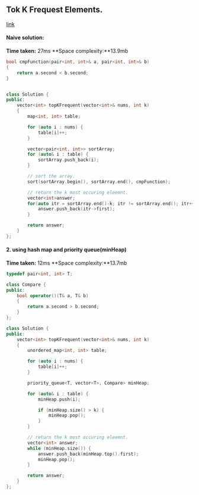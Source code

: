 ## Tok K Frequest Elements. 

[link](https://leetcode.com/problems/top-k-frequent-elements/)



#### Naive solution:
**Time taken:** 27ms
**Space complexity:**13.9mb

```cpp
bool cmpFunction(pair<int, int>& a, pair<int, int>& b)
{
    return a.second < b.second;
}


class Solution {
public:
    vector<int> topKFrequent(vector<int>& nums, int k)
    {
        map<int, int> table;

        for (auto i : nums) {
            table[i]++;
        }

        vector<pair<int, int>> sortArray;
        for (auto& i : table) {
            sortArray.push_back(i);
        }

        // sort the array.
        sort(sortArray.begin(), sortArray.end(), cmpFunction);

        // return the k most occuring eleemnt.
        vector<int>answer;
        for(auto itr = sortArray.end()-k; itr != sortArray.end(); itr++){
            answer.push_back(itr->first);
        }

        return answer;
    }
};


```

#### 2. using hash map and priority queue(minHeap)
**Time taken:** 12ms
**Space complexity:**13.7mb
```cpp
typedef pair<int, int> T;

class Compare {
public:
    bool operator()(T& a, T& b)
    {
        return a.second > b.second;
    }
};

class Solution {
public:
    vector<int> topKFrequent(vector<int>& nums, int k)
    {
        unordered_map<int, int> table;

        for (auto i : nums) {
            table[i]++;
        }

        priority_queue<T, vector<T>, Compare> minHeap;

        for (auto& i : table) {
            minHeap.push(i);

            if (minHeap.size() > k) {
                minHeap.pop();
            }
        }

        // return the k most occuring eleemnt.
        vector<int> answer;
        while (minHeap.size()) {
            answer.push_back(minHeap.top().first);
            minHeap.pop();
        }

        return answer;
    }
};


```
